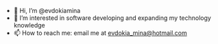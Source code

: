 - 👋 Hi, I’m @evdokiamina
- 👀 I’m interested in software developing and expanding my technology knowledge 
- 📫 How to reach me: email me at evdokia_mina@hotmail.com

<!---
evdokiamina/evdokiamina is a ✨ special ✨ repository because its `README.md` (this file) appears on your GitHub profile.
You can click the Preview link to take a look at your changes.
--->
